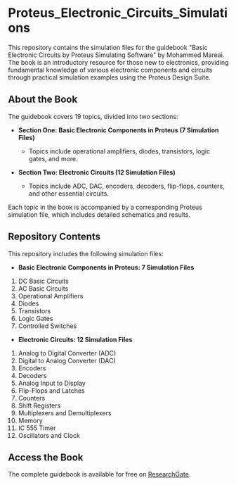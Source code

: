 # Proteus_Electronic_Circuits_Simulations

This repository contains the simulation files for the guidebook "Basic Electronic Circuits by Proteus Simulating Software" by Mohammed Mareai. The book is an introductory resource for those new to electronics, providing fundamental knowledge of various electronic components and circuits through practical simulation examples using the Proteus Design Suite.

## About the Book

The guidebook covers 19 topics, divided into two sections:

- **Section One: Basic Electronic Components in Proteus (7 Simulation Files)**
  - Topics include operational amplifiers, diodes, transistors, logic gates, and more.
  
- **Section Two: Electronic Circuits (12 Simulation Files)**
  - Topics include ADC, DAC, encoders, decoders, flip-flops, counters, and other essential circuits.

Each topic in the book is accompanied by a corresponding Proteus simulation file, which includes detailed schematics and results.

## Repository Contents

This repository includes the following simulation files:

- **Basic Electronic Components in Proteus: 7 Simulation Files**

1. DC Basic Circuits
2. AC Basic Circuits
3. Operational Amplifiers
4. Diodes
5. Transistors
6. Logic Gates
7. Controlled Switches

- **Electronic Circuits: 12 Simulation Files**

1. Analog to Digital Converter (ADC)
2. Digital to Analog Converter (DAC)
3. Encoders
4. Decoders
5. Analog Input to Display
6. Flip-Flops and Latches
7. Counters
8. Shift Registers
9. Multiplexers and Demultiplexers
10. Memory
11. IC 555 Timer
12. Oscillators and Clock


## Access the Book

The complete guidebook is available for free on [ResearchGate](https://www.researchgate.net/publication/381260714_Basic_Electronic_Circuits_by_Proteus_Simulating_Software).
